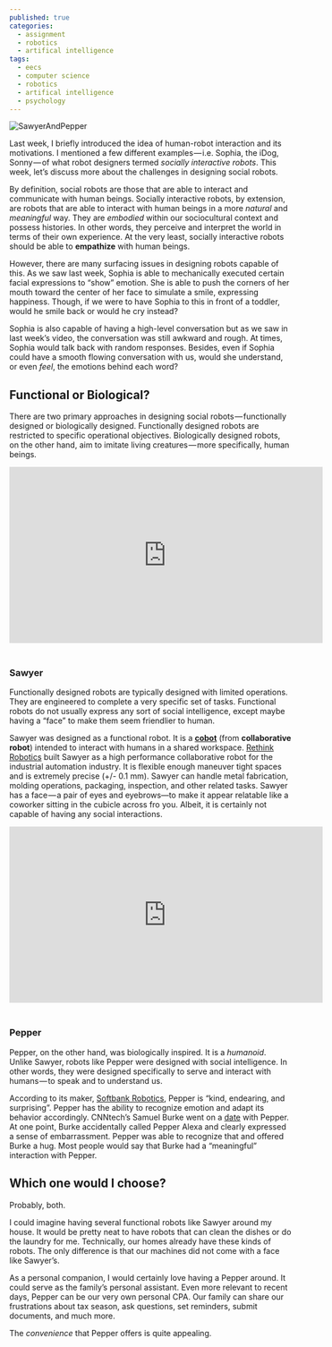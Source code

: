 ```yaml
---
published: true
categories:
  - assignment
  - robotics
  - artifical intelligence
tags:
  - eecs
  - computer science
  - robotics
  - artifical intelligence
  - psychology
---
```

![SawyerAndPepper]({{site.baseurl}}/images/SawyerAndPepper.png)

Last week, I briefly introduced the idea of human-robot interaction and its motivations. I mentioned a few different examples — i.e. Sophia, the iDog, Sonny — of what robot designers termed _socially interactive robots_. This week, let’s discuss more about the challenges in designing social robots.

By definition, social robots are those that are able to interact and communicate with human beings. Socially interactive robots, by extension, are robots that are able to interact with human beings in a more _natural_ and _meaningful_ way. They are _embodied_ within our sociocultural context and possess histories. In other words, they perceive and interpret the world in terms of their own experience. At the very least, socially interactive robots should be able to **empathize** with human beings.

However, there are many surfacing issues in designing robots capable of this. As we saw last week, Sophia is able to mechanically executed certain facial expressions to “show” emotion. She is able to push the corners of her mouth toward the center of her face to simulate a smile, expressing happiness. Though, if we were to have Sophia to this in front of a toddler, would he smile back or would he cry instead?

Sophia is also capable of having a high-level conversation but as we saw in last week’s video, the conversation was still awkward and rough. At times, Sophia would talk back with random responses. Besides, even if Sophia could have a smooth flowing conversation with us, would she understand, or even _feel_, the emotions behind each word?

## Functional or Biological?

There are two primary approaches in designing social robots — functionally designed or biologically designed. Functionally designed robots are restricted to specific operational objectives. Biologically designed robots, on the other hand, aim to imitate living creatures — more specifically, human beings.

<iframe width="560" height="315" src="https://www.youtube.com/embed/S4mULTknb2I" style="margin-bottom:20px;" frameborder="0" allow="autoplay; encrypted-media" allowfullscreen></iframe>

### Sawyer

Functionally designed robots are typically designed with limited operations. They are engineered to complete a very specific set of tasks. Functional robots do not usually express any sort of social intelligence, except maybe having a “face” to make them seem friendlier to human.

Sawyer was designed as a functional robot. It is a [**cobot**](https://en.wikipedia.org/wiki/Cobot) (from **collaborative robot**) intended to interact with humans in a shared workspace. [Rethink Robotics](http://www.rethinkrobotics.com/) built Sawyer as a high performance collaborative robot for the industrial automation industry. It is flexible enough maneuver tight spaces and is extremely precise (+/- 0.1 mm). Sawyer can handle metal fabrication, molding operations, packaging, inspection, and other related tasks. Sawyer has a face — a pair of eyes and eyebrows—to make it appear relatable like a coworker sitting in the cubicle across fro you. Albeit, it is certainly not capable of having any social interactions.

<iframe width="560" height="315" src="https://www.youtube.com/embed/oDeQCIkrLvc" style="margin-bottom:20px;" frameborder="0" allow="autoplay; encrypted-media" allowfullscreen></iframe>

### Pepper

Pepper, on the other hand, was biologically inspired. It is a _humanoid_. Unlike Sawyer, robots like Pepper were designed with social intelligence. In other words, they were designed specifically to serve and interact with humans — to speak and to understand us.

According to its maker, [Softbank Robotics](https://www.ald.softbankrobotics.com/en/robots/pepper), Pepper is “kind, endearing, and surprising”. Pepper has the ability to recognize emotion and adapt its behavior accordingly. CNNtech’s Samuel Burke went on a [date](http://money.cnn.com/video/technology/2017/01/05/pepper-humanoid-robot-demonstration.cnnmoney/index.html) with Pepper. At one point, Burke accidentally called Pepper Alexa and clearly expressed a sense of embarrassment. Pepper was able to recognize that and offered Burke a hug. Most people would say that Burke had a “meaningful” interaction with Pepper.

## Which one would I choose?

Probably, both.

I could imagine having several functional robots like Sawyer around my house. It would be pretty neat to have robots that can clean the dishes or do the laundry for me. Technically, our homes already have these kinds of robots. The only difference is that our machines did not come with a face like Sawyer’s.

As a personal companion, I would certainly love having a Pepper around. It could serve as the family’s personal assistant. Even more relevant to recent days, Pepper can be our very own personal CPA. Our family can share our frustrations about tax season, ask questions, set reminders, submit documents, and much more.

The _convenience_ that Pepper offers is quite appealing.
